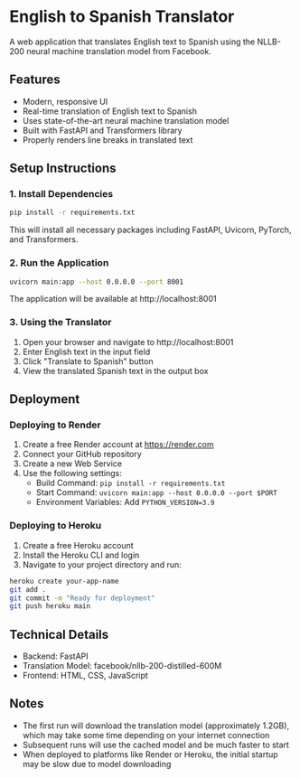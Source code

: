 # English to Spanish Translator

A web application that translates English text to Spanish using the NLLB-200 neural machine translation model from Facebook.

## Features

- Modern, responsive UI
- Real-time translation of English text to Spanish
- Uses state-of-the-art neural machine translation model
- Built with FastAPI and Transformers library
- Properly renders line breaks in translated text

## Setup Instructions

### 1. Install Dependencies

```bash
pip install -r requirements.txt
```

This will install all necessary packages including FastAPI, Uvicorn, PyTorch, and Transformers.

### 2. Run the Application

```bash
uvicorn main:app --host 0.0.0.0 --port 8001
```

The application will be available at http://localhost:8001

### 3. Using the Translator

1. Open your browser and navigate to http://localhost:8001
2. Enter English text in the input field
3. Click "Translate to Spanish" button
4. View the translated Spanish text in the output box

## Deployment

### Deploying to Render

1. Create a free Render account at https://render.com
2. Connect your GitHub repository
3. Create a new Web Service
4. Use the following settings:
   - Build Command: `pip install -r requirements.txt`
   - Start Command: `uvicorn main:app --host 0.0.0.0 --port $PORT`
   - Environment Variables: Add `PYTHON_VERSION=3.9`

### Deploying to Heroku

1. Create a free Heroku account
2. Install the Heroku CLI and login
3. Navigate to your project directory and run:

```bash
heroku create your-app-name
git add .
git commit -m "Ready for deployment"
git push heroku main
```

## Technical Details

- Backend: FastAPI
- Translation Model: facebook/nllb-200-distilled-600M
- Frontend: HTML, CSS, JavaScript

## Notes

- The first run will download the translation model (approximately 1.2GB), which may take some time depending on your internet connection
- Subsequent runs will use the cached model and be much faster to start
- When deployed to platforms like Render or Heroku, the initial startup may be slow due to model downloading

